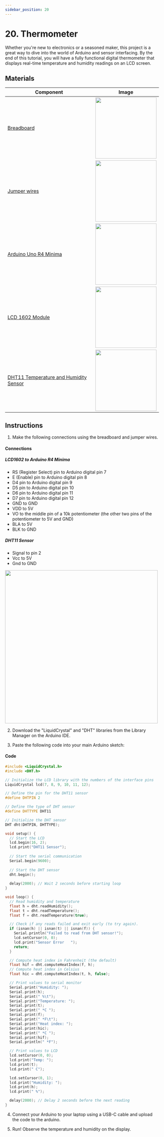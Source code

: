 ```yaml
---
sidebar_position: 20
---
```

# 20. Thermometer
Whether you're new to electronics or a seasoned maker, this project is a great way to dive into the world of Arduino and sensor interfacing. By the end of this tutorial, you will have a fully functional digital thermometer that displays real-time temperature and humidity readings on an LCD screen.

## Materials
| Component                                   | Image                                                         |
|---------------------------------------------|---------------------------------------------------------------|
| [Breadboard](https://www.canadarobotix.com/products/160)                                  | <img src="/img/docs/UNO-R4-Starter-Kit/breadboard.webp" width="200" />|
| [Jumper wires](https://www.canadarobotix.com/products/922)                                | <img src="/img/docs/UNO-R4-Starter-Kit/jumper-wires.webp" width="200"  />|
| [Arduino Uno R4 Minima](https://www.canadarobotix.com/collections/featured-1/products/3060)| <img src="/img/docs/UNO-R4-Starter-Kit/arduino-r4-minima.webp" width="200" />|
| [LCD 1602 Module](https://www.canadarobotix.com/products/1297)                             | <img src="/img/docs/UNO-R4-Starter-Kit/LCD1602.webp" width="200"/>|
| [DHT11 Temperature and Humidity Sensor](https://www.canadarobotix.com/products/1754)       | <img src="/img/docs/UNO-R4-Starter-Kit/DHT11-Sensor.jpg" width="200"/>|

## Instructions

1. Make the following connections using the breadboard and jumper wires.
#### Connections
##### LCD1602 to Arduino R4 Minima
- RS (Register Select) pin to Arduino digital pin 7
- E (Enable) pin to Arduino digital pin 8
- D4 pin to Arduino digital pin 9
- D5 pin to Arduino digital pin 10
- D6 pin to Arduino digital pin 11
- D7 pin to Arduino digital pin 12
- GND to GND
- VDD to 5V
- VO to the middle pin of a 10k potentiometer (the other two pins of the potentiometer to 5V and GND)
- BLA to 5V
- BLK to GND

##### DHT11 Sensor
- Signal to pin 2
- Vcc to 5V
- Gnd to GND
<img src="/img/docs/UNO-R4-Starter-Kit/Thermometer.png" width="500" />

2. Download the "LiquidCrystal" and "DHT" libraries from the Library Manager on the Arduino IDE.

3. Paste the following code into your main Arduino sketch:
#### Code
```cpp
#include <LiquidCrystal.h>
#include <DHT.h>

// Initialize the LCD library with the numbers of the interface pins
LiquidCrystal lcd(7, 8, 9, 10, 11, 12);

// Define the pin for the DHT11 sensor
#define DHTPIN 2

// Define the type of DHT sensor
#define DHTTYPE DHT11

// Initialize the DHT sensor
DHT dht(DHTPIN, DHTTYPE);

void setup() {
  // Start the LCD
  lcd.begin(16, 2);
  lcd.print("DHT11 Sensor");
  
  // Start the serial communication
  Serial.begin(9600);
  
  // Start the DHT sensor
  dht.begin();
  
  delay(2000); // Wait 2 seconds before starting loop
}

void loop() {
  // Read humidity and temperature
  float h = dht.readHumidity();
  float t = dht.readTemperature();
  float f = dht.readTemperature(true);

  // Check if any reads failed and exit early (to try again).
  if (isnan(h) || isnan(t) || isnan(f)) {
    Serial.println("Failed to read from DHT sensor!");
    lcd.setCursor(0, 0);
    lcd.print("Sensor Error   ");
    return;
  }

  // Compute heat index in Fahrenheit (the default)
  float hif = dht.computeHeatIndex(f, h);
  // Compute heat index in Celsius
  float hic = dht.computeHeatIndex(t, h, false);

  // Print values to serial monitor
  Serial.print("Humidity: ");
  Serial.print(h);
  Serial.print(" %\t");
  Serial.print("Temperature: ");
  Serial.print(t);
  Serial.print(" *C ");
  Serial.print(f);
  Serial.print(" *F\t");
  Serial.print("Heat index: ");
  Serial.print(hic);
  Serial.print(" *C ");
  Serial.print(hif);
  Serial.println(" *F");

  // Print values to LCD
  lcd.setCursor(0, 0);
  lcd.print("Temp: ");
  lcd.print(t);
  lcd.print(" C");

  lcd.setCursor(0, 1);
  lcd.print("Humidity: ");
  lcd.print(h);
  lcd.print(" %");

  delay(2000); // Delay 2 seconds before the next reading
}
```

4. Connect your Arduino to your laptop using a USB-C cable and upload the code to the arduino.

5. Run! Observe the temperature and humidity on the display.
